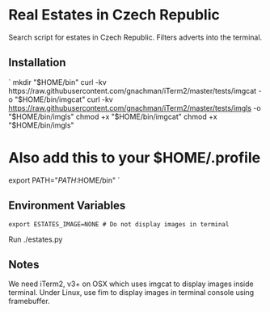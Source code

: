 Real Estates in Czech Republic
==============================

Search script for estates in Czech Republic. Filters adverts into the terminal.

Installation
------------

`
mkdir "$HOME/bin"
curl -kv https://raw.githubusercontent.com/gnachman/iTerm2/master/tests/imgcat -o "$HOME/bin/imgcat"
curl -kv https://raw.githubusercontent.com/gnachman/iTerm2/master/tests/imgls -o "$HOME/bin/imgls"
chmod +x "$HOME/bin/imgcat"
chmod +x "$HOME/bin/imgls"

# Also add this to your $HOME/.profile
export PATH="$PATH:$HOME/bin"
`

Environment Variables
---------------------
`
export ESTATES_IMAGE=NONE # Do not display images in terminal
`

Run
./estates.py

Notes
-----

We need  iTerm2, v3+ on OSX which uses imgcat to display images inside terminal. Under Linux, use fim to display images in terminal console using framebuffer.
